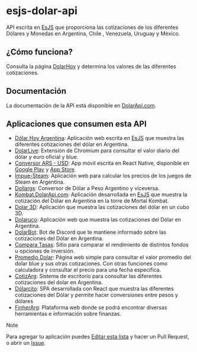 # esjs-dolar-api

API escrita en [EsJS](https://es.js.org) que proporciona las cotizaciones de los diferentes Dólares y Monedas en Argentina, Chile , Venezuela, Uruguay y México.

## ¿Cómo funciona?

Consulta la página [DolarHoy](https://dolarhoy.com/) y determina los valores de las diferentes cotizaciones. 

## Documentación

La documentación de la API está disponible en [DolarApi.com](https://dolarapi.com).

## Aplicaciones que consumen esta API

- [Dólar Hoy Argentina](https://app.dolarapi.com/): Aplicación web escrita en [EsJS](https://es.js.org/) que muestra las diferentes cotizaciones del dólar en Argentina.
- [DolarLive](https://chrome.google.com/webstore/detail/dolarlive-cotizaci%C3%B3n-de-d/bkmobaaidlobcdldaegkbhhimicbdpcg?hl=es): Extensión de Chromium para consultar el valor diario del dólar y euro oficial y blue.
- [Conversor ARS - USD](https://play.google.com/store/apps/details?id=com.ezebeck.arsusd&pli=1): App móvil escrita en React Native, disponible en [Google Play](https://play.google.com/store/apps/details?id=com.ezebeck.arsusd&pli=1) y [App Store](https://apps.apple.com/us/app/argentine-peso-to-dollar-rates/id6450311058).
- [Impue-Steam](https://impue-steam.netlify.app/): Aplicación web para calcular los precios de los juegos de Steam en Argentina.
- [Dollargs](https://jesparzarom.github.io/dollargs/): Conversor de Dólar a Peso Argentino y viceversa.
- [Kombat.DolarApi.com](https://kombat.dolarapi.com): Aplicación desarrollada en [EsJS](https://es.js.org?ref=dolarapi.com) que muestra la cotización del Dólar en Argentina en la torre de Mortal Kombat.
- [Dolar 3D](https://dolar3d.vercel.app/ ): Aplicación que muestra las cotizaciones del dólar en un cubo 3D.
- [Dolaruco](https://www.dolaruco.com.ar/): Aplicación web que muestra las cotizaciones del Dólar en Argentina.
- [DolarBot](https://github.com/Defeeeee/DolarBot/): Bot de Discord que te mantiene informado sobre las cotizaciones del Dólar en Argentina.
- [Compara Tasas](https://comparatasas.ar): Sitio para comparar el rendimiento de distintos fondos u opciones de inversión.
- [Promedio Dolar](https://promedioblue.web.app/): Página web simple para consultar el valor promedio del dolar blue y sus otras cotizaciones. Con otras funciones como calculadora y consultar el precio para una fecha especifica.
- [CotizArg](https://github.com/nehuengiacone/CotizArg): Sistema de escritorio para consultar las diferentes cotizaciones del dolar en Argentina.
- [Dólarcito](https://dolarcito.netlify.app/): SPA desarrollada con React que muestra las diferentes cotizaciones del Dólar y permite hacer conversiones entre pesos y dólares
- [FinherArg](https://financiero-app-production.up.railway.app): Plataforma web donde se podrá encontrar diversas herramientas e información sobre finanzas.

> [!NOTE]  
> Para agregar tu aplicación puedes [Editar esta lista](https://github.com/enzonotario/esjs-dolar-api/edit/main/README.md) y hacer un Pull Request, o abrir un [Issue](https://github.com/enzonotario/esjs-dolar-api/issues/new?assignees=&labels=documentation&projects=&template=nueva-aplicaci%C3%B3n.md&title=Listar+Aplicaci%C3%B3n).
